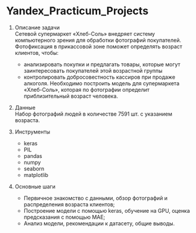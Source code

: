 # Yandex_Practicum_Projects
1. Описание задачи  
   Сетевой супермаркет «Хлеб-Соль» внедряет систему компьютерного зрения для обработки фотографий покупателей. Фотофиксация в прикассовой зоне поможет определять возраст клиентов, чтобы:
   - анализировать покупки и предлагать товары, которые могут заинтересовать покупателей этой возрастной группы
   - контролировать добросовестность кассиров при продаже алкоголя.
    Необходимо построить модель для супермаркета «Хлеб-Соль», которая по фотографии определит приблизительный возраст человека. 

2. Данные  
   Набор фотографий людей в количестве 7591 шт. с указанием возраста.

3. Инструменты  
   - keras
   - PIL
   - pandas
   - numpy
   - seaborn
   - matplotlib
    
4. Основные шаги  
   - Первичное знакомство с данными, обзор фотографий и распределения возраста клиентов;
   - Построение модели с помощью keras, обучение на GPU, оценка предсказания с помощью MAE;
   - Анализ модели, рекомендации к датасету, общие выводы.



